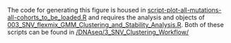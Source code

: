 The code for generating this figure is housed in [script-plot-all-mutations-all-cohorts_to_be_loaded.R](/DNAseq/3_SNV_Clustering_Workflow/script-plot-all-mutations-all-cohorts_to_be_loaded.R) and requires the analysis and objects of [003_SNV_flexmix_GMM_Clustering_and_Stability_Analysis.R](/DNAseq/3_SNV_Clustering_Workflow/003_SNV_flexmix_GMM_Clustering_and_Stability_Analysis.R).
Both of these scripts can be found in [/DNAseq/3_SNV_Clustering_Workflow/](/DNAseq/3_SNV_Clustering_Workflow/)
